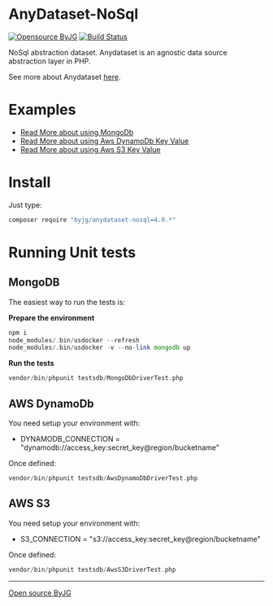 # AnyDataset-NoSql

[![Opensource ByJG](https://img.shields.io/badge/opensource-byjg.com-brightgreen.svg)](http://opensource.byjg.com)
[![Build Status](https://travis-ci.org/byjg/anydataset-nosql.svg?branch=master)](https://travis-ci.org/byjg/anydataset-nosql)


NoSql abstraction dataset. Anydataset is an agnostic data source abstraction layer in PHP. 

See more about Anydataset [here](https://opensource.byjg.com/anydataset).

# Examples

- [Read More about using MongoDb](MongoDB.md)
- [Read More about using Aws DynamoDb Key Value](AwsDynamoDbKeyValue.md)
- [Read More about using Aws S3 Key Value](AwsS3KeyValue.md)

# Install

Just type: 

```bash
composer require "byjg/anydataset-nosql=4.0.*"
```

# Running Unit tests

## MongoDB

The easiest way to run the tests is:

**Prepare the environment**

```php
npm i
node_modules/.bin/usdocker --refresh
node_modules/.bin/usdocker -v --no-link mongodb up
```

**Run the tests**

```php
vendor/bin/phpunit testsdb/MongoDbDriverTest.php
```
## AWS DynamoDb

You need setup your environment with:
 
- DYNAMODB_CONNECTION = "dynamodb://access_key:secret_key@region/bucketname"

Once defined:

```php
vendor/bin/phpunit testsdb/AwsDynamoDbDriverTest.php
```


## AWS S3

You need setup your environment with:
 
- S3_CONNECTION = "s3://access_key:secret_key@region/bucketname"

Once defined:

```php
vendor/bin/phpunit testsdb/AwsS3DriverTest.php
```


----
[Open source ByJG](http://opensource.byjg.com)
